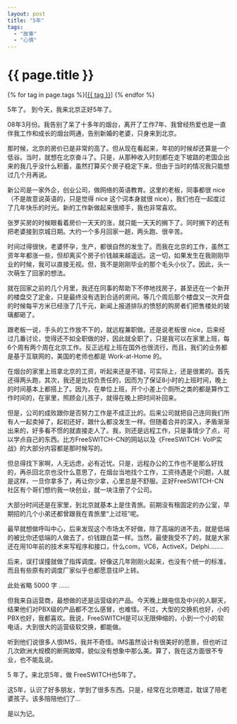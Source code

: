 ```yaml
---
layout: post
title: "5年"
tags:
  - "故事"
  - "心情"
---
```


# {{ page.title }}

<div class="tags">
{% for tag in page.tags %}[<a class="tag" href="/tags.html#{{ tag }}">{{ tag }}</a>] {% endfor %}
</div>

5年了。
到今天，我来北京正好5年了。

08年3月份。我告别了呆了十多年的烟台，离开了工作7年、我曾经热爱也是一直伴我工作和成长的烟台网通，告别新婚的老婆，只身来到北京。

那时候，北京的房价已是非常的高了。但从现在看起来，年初的时候却还算是一个低谷。当时，就想在北京奋斗了。只是，从那种收入时刻都在走下坡路的老国企出来的我几乎没什么积蓄，虽然打算买个房子稳定下来，但由于当时的情况我只能想过几个月再说。

新公司是一家外企，创业公司，做网络的英语教育。这里的老板，同事都很 nice（不是故意说英语的，只是觉得 nice 这个词本身就很 nice），我们也在一起度过了几年快乐的时光。新的工作新做起来很顺手，我也非常喜欢。

张罗买房的时候眼看着房价一天天的涨，就只能一天天的搁下了。同时搁下的还有把老婆接到京城日期。大约一个多月回家一趟，两头跑、很辛苦。

时间过得很快，老婆怀孕，生产，都很自然的发生了。而我在北京的工作，虽然工资年年都涨一些，但却离买个房子价钱越来越遥远。这一切，如果发生在我刚刚毕业的时候，我可以直接无视。但，我不是刚刚毕业的那个毛头小伙了。因此，头一次萌生了回家的想法。

就在回家之前的几个月里，我还在同事的帮助下不停地找房子，甚至还在一个新开的楼盘交了定金，只是最终没有选到合适的房间。等几个周后那个楼盘又一次开盘的时候每平方米已经涨了几千元，新闻上报道排队的愤怒的购房者们把售楼处的玻璃都砸了。

跟老板一说，手头的工作放不下的，就远程兼职做。还是说老板很 nice，后来经过几番讨论，觉得还不如全职做的好，因此就全职了，只是我可以在家里上班，每6个周有两个周在北京工作。反正远程上班在国外也很流行，而且，我们的业务都是基于互联网的，美国的老师也都是 Work-at-Home 的。

在烟台的家里上班拿北京的工资，听起来还是不错，可实际上，还是很累的。首先还得两头跑，其次，我还是比较负责任的，因而为了保证8小时的上班时间，晚上的时间基本上都搭上了。因为，在单位上班，开个小差上个厕所之类的都是算作工作时间的，在家里，照顾会儿孩子，就得在晚上把时间补回来。

但是，公司的成败跟你是否努力工作是不成正比的。后来公司就把自己连同我们所有人一起卖掉了，起初还好，跟什么都没发生一样。但随着合并的深入，矛盾渐渐出来的，好多看不惯的就直接走人了。我，则还是远程工作，只是事情少了点，可以学点自己的东西。比方FreeSWITCH-CN的网站以及《FreeSWITCH: VoIP实战》的大部分内容都是那时候写的。

但总得找下家啊，人无远虑，必有近忧。只是，远程办公的工作也不是那么好找的，再杀回北京也没什么意思了，在烟台当地找个工作，工资待遇是个问题，人就是这样，一旦你拿多了，再让你少拿，心里总是不舒服。正好FreeSWITCH-CN社区有个哥们想约我一块创业，就一块注册了个公司。

大部分时间还是在家里，到北京就基本上是住青旅。前期没有租固定的办公室，早期招的几个小弟还都曾跟我在青旅里“上过班”呢。

最早就想做呼叫中心，后来发现这个市场太不好做，除了高端的进不去，就是低端的被比你还低端的人做去了，价钱跟白菜一样。当然，最使我受不了的，就是大家还在用10年前的技术来写程序和接口，什么com，VC6，ActiveX，Delphi……..

后来，误打误撞就做了指挥调度。好像这几年刚刚火起来，也没有个统一的标准，而且有些原有的调度厂家似乎也都愿意往IP上转。

此处省略 5000 字 ……

但我来自运营商，最想做的还是运营级的产品。今天晚上跟电信及中兴的人聊天，结果他们对PBX级的产品都不怎么感冒，也难怪。不过，大型的交换机也好，小的PBX也好，我都喜欢。我说，FreeSWITCH是可以无限伸缩的，小到一个小的软电话，大到很大的运营级软交换，都能做。

听到他们说很多人恨IMS，我并不奇怪。IMS虽然设计有很美好的愿景，但也听过几次欧洲大规模的断网故障，貌似没有想象中那么美。算了，我在这方面很不专业，也不能乱说。

5 年了。来北京5年，做 FreeSWITCH也5年了。

这5年，认识了好多朋友，学到了很多东西。只是，经常在北京瞎混，耽误了陪老婆孩子。该多陪陪他们了…

是以为记。
